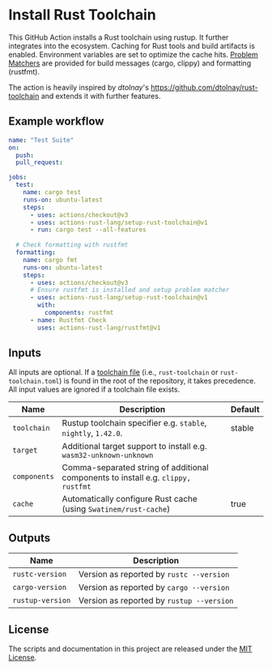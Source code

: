 # Install Rust Toolchain

This GitHub Action installs a Rust toolchain using rustup.
It further integrates into the ecosystem.
Caching for Rust tools and build artifacts is enabled.
Environment variables are set to optimize the cache hits.
[Problem Matchers] are provided for build messages (cargo, clippy) and formatting (rustfmt).

The action is heavily inspired by *dtolnay*'s <https://github.com/dtolnay/rust-toolchain> and extends it with further features.

## Example workflow

```yaml
name: "Test Suite"
on:
  push:
  pull_request:

jobs:
  test:
    name: cargo test
    runs-on: ubuntu-latest
    steps:
      - uses: actions/checkout@v3
      - uses: actions-rust-lang/setup-rust-toolchain@v1
      - run: cargo test --all-features
 
  # Check formatting with rustfmt
  formatting:
    name: cargo fmt
    runs-on: ubuntu-latest
    steps:
      - uses: actions/checkout@v3
      # Ensure rustfmt is installed and setup problem matcher
      - uses: actions-rust-lang/setup-rust-toolchain@v1
        with:
          components: rustfmt
      - name: Rustfmt Check
        uses: actions-rust-lang/rustfmt@v1
```

## Inputs

All inputs are optional.
If a [toolchain file](https://rust-lang.github.io/rustup/overrides.html#the-toolchain-file) (i.e., `rust-toolchain` or `rust-toolchain.toml`) is found in the root of the repository, it takes precedence.
All input values are ignored if a toolchain file exists.

| Name         | Description                                                                       | Default |
| ------------ | --------------------------------------------------------------------------------- | ------- |
| `toolchain`  | Rustup toolchain specifier e.g. `stable`, `nightly`, `1.42.0`.                    | stable  |
| `target`     | Additional target support to install e.g. `wasm32-unknown-unknown`                |         |
| `components` | Comma-separated string of additional components to install e.g. `clippy, rustfmt` |         |
| `cache`      | Automatically configure Rust cache (using `Swatinem/rust-cache`)                  | true    |

## Outputs

| Name             | Description                               |
| ---------------- | ----------------------------------------- |
| `rustc-version`  | Version as reported by `rustc --version`  |
| `cargo-version`  | Version as reported by `cargo --version`  |
| `rustup-version` | Version as reported by `rustup --version` |

## License

The scripts and documentation in this project are released under the [MIT
License].

[MIT License]: LICENSE
[Problem Matchers]: https://github.com/actions/toolkit/blob/main/docs/problem-matchers.md
